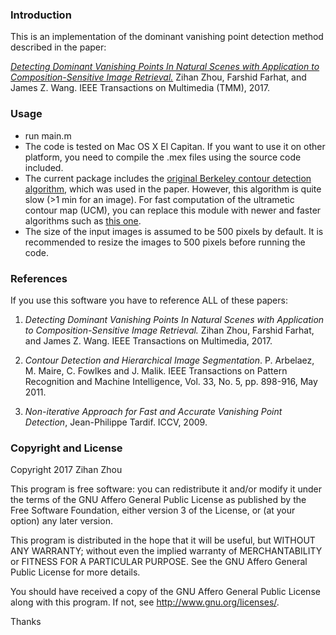 ### Introduction

This is an implementation of the dominant vanishing point detection method described in the paper:

[*Detecting Dominant Vanishing Points In Natural Scenes with Application to Composition-Sensitive Image Retrieval.*](https://faculty.ist.psu.edu/zzhou/projects/vpdetection/) Zihan Zhou, Farshid Farhat, and James Z. Wang. IEEE Transactions on Multimedia (TMM), 2017. 

### Usage
* run main.m
* The code is tested on Mac OS X El Capitan. If you want to use it on other platform, you need to compile the .mex files using the source code included.
* The current package includes the [original Berkeley contour detection algorithm](https://www2.eecs.berkeley.edu/Research/Projects/CS/vision/grouping/resources.html), which was used in the paper. However, this algorithm is quite slow (>1 min for an image). For fast computation of the ultrametic contour map (UCM), you can replace this module with newer and faster algorithms such as [this one](https://github.com/jponttuset/mcg).
* The size of the input images is assumed to be 500 pixels by default. It is recommended to resize the images to 500 pixels before running the code.

### References
If you use this software you have to reference ALL of these papers:

1. *Detecting Dominant Vanishing Points In Natural Scenes with Application to Composition-Sensitive Image Retrieval.* Zihan Zhou, Farshid Farhat, and James Z. Wang. IEEE Transactions on Multimedia, 2017.

2. *Contour Detection and Hierarchical Image Segmentation*. 
P. Arbelaez, M. Maire, C. Fowlkes and J. Malik.
IEEE Transactions on Pattern Recognition and Machine Intelligence, Vol. 33, No. 5, pp. 898-916, May 2011.

3. *Non-iterative Approach for Fast and Accurate Vanishing Point Detection*, Jean-Philippe Tardif. ICCV, 2009.


### Copyright and License

Copyright 2017 Zihan Zhou

This program is free software: you can redistribute it and/or modify
it under the terms of the GNU Affero General Public License as
published by the Free Software Foundation, either version 3 of the
License, or (at your option) any later version.

This program is distributed in the hope that it will be useful,
but WITHOUT ANY WARRANTY; without even the implied warranty of
MERCHANTABILITY or FITNESS FOR A PARTICULAR PURPOSE. See the
GNU Affero General Public License for more details.

You should have received a copy of the GNU Affero General Public License
along with this program. If not, see <http://www.gnu.org/licenses/>.

Thanks
